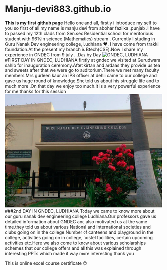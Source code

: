# Manju-devi883.github.io
**This is my first github page**
Hello one and all, firstly i introduce my self to you so first of all my name is manju devi from abohar fazilka ,punjab .I have to passed my 12th clads from Sen.sec.Residential school for meritorious student with 96%in science (Mathematics) stream . Currently I studing in Guru Nanak Dev engineering college, Ludhiana ❤️. I have come from trakki foundation.At the present my branch is Btech(CSE).Now I share my experience in GNDEC from 9 july ...Day by Day 
![GNDEC, LUDHIANA](gne.front.jpg )
#FIRST DAY IN GNDEC, LUDHIANA 
firstly at gndec we visited at Gurudwara sahib for inauguration ceremony.Aftet kirtan and ardaas they provide us tea and sweets after that we were go to auditorium.There we met many faculty members.Mrs gurleen kaur an IPS officer at dehli came to our college and gave us huge round of knowledge.She told us about his struggle life and to much more .On that day we enjoy too much.It is a very powerful experience for me.thanks for this session
![alt gndec ludhina](IMG_20240720_120757.png)
###2nd DAY IN GNDEC, LUDHIANA 
Today we came to know more about our guru nanak dev engineering college Ludhiana.Our professors gave us detailed information about GNDEC and also motivated us at the same time.they told us about various National and international societies and clubs going on in the college.Number of canteens and playground in the college, activities going on in college, hostel facilities, certain upcoming activities etc.Here we also come to know about various scholarships schemes that our college offers and all this was explained through interesting PPTs which made it way more interesting.thank you

This is online excel course certificate 😊
